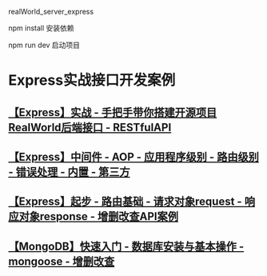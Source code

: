 realWorld_server_express

npm install 安装依赖

npm run dev 启动项目

#	Express实战接口开发案例



## [【Express】实战 - 手把手带你搭建开源项目RealWorld后端接口 - RESTfulAPI](https://juejin.cn/post/7023336392935604231#heading-30)



##	[【Express】中间件 - AOP - 应用程序级别 - 路由级别 - 错误处理 - 内置 - 第三方](https://juejin.cn/post/7022848797319364638)



##	[【Express】起步 - 路由基础 - 请求对象request - 响应对象response - 增删改查API案例](https://juejin.cn/post/7022539322670710798)



##	[【MongoDB】快速入门 - 数据库安装与基本操作 - mongoose - 增删改查](https://juejin.cn/post/7022851535461679141)